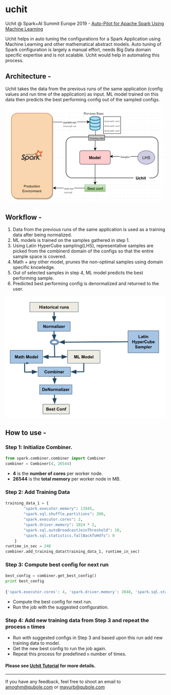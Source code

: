 # uchit

Uchit @ Spark+AI Summit Europe 2019 -
[Auto-Pilot for Apache Spark Using Machine Learning](https://databricks.com/session_eu19/auto-pilot-for-apache-spark-using-machine-learning)

Uchit helps in auto tuning the configurations for a Spark Application using Machine Learning and other mathematical abstract models.
Auto tuning of Spark configuration is largely a manual effort, needs Big Data domain specific expertise and is not scalable. Uchit would help in automating this process.

## Architecture -

Uchit takes the data from the previous runs of the same application (config values and run time of the application) as input. ML model trained on this data then predicts the best performing config out of the sampled configs.

<p align="center">
    <img width="600" src="https://github.com/qubole/uchit/raw/master/img/UchitArch.png"/> 
</p>


## Workflow -

1. Data from the previous runs of the same application is used as a training data after being normalized.
2. ML models is trained on the samples gathered in step 1.
3. Using Latin HyperCube sampling(LHS), representative samples are picked from the combinerd domain of the configs so that the entire sample space is covered.
4. Math + any other model, prunes the non-optimal samples using domain specific knowledge.
5. Out of selected samples in step 4, ML model predicts the best performing sample. 
6. Predicted best performing config is denormalized and returned to the user. 

<p align="center"> 
    <img width="600" src="https://github.com/qubole/uchit/raw/master/img/UchitCombiner.png"/>
</p>
 
 
## How to use - 

### Step 1: Initialize Combiner.

```python
from spark.combiner.combiner import Combiner
combiner = Combiner(4, 26544)
```

- **4** is the **number of cores** per worker node.
- **26544** is the **total memory** per worker node in MB.

### Step 2: Add Training Data

```python
training_data_1 = {
        "spark.executor.memory": 11945,
        "spark.sql.shuffle.partitions": 200,
        "spark.executor.cores": 2,
        "spark.driver.memory": 1024 * 2,
        "spark.sql.autoBroadcastJoinThreshold": 10,
        "spark.sql.statistics.fallBackToHdfs": 0
    }
runtime_in_sec = 248
combiner.add_training_data(training_data_1, runtime_in_sec)
```

### Step 3: Compute best config for next run
```python
best_config = combiner.get_best_config()
print best_config

{'spark.executor.cores': 4, 'spark.driver.memory': 2048, 'spark.sql.statistics.fallBackToHdfs': 1, 'spark.sql.autoBroadcastJoinThreshold': 100, 'spark.executor.memory': 23889, 'spark.sql.shuffle.partitions': 200}
```
 - Compute the best config for next run. 
 - Run the job with the suggested configuration.

### Step 4: Add new training data from Step 3 and repeat the process `n` times

* Run with suggested configs in Step 3 and based upon this run add new training data to model.
* Get the new best config to run the job again.
* Repeat this process for predefined `n` number of times.

#### Please see [Uchit Tutorial](https://github.com/user/repo/blob/branch/other_file.md) for more details.



----
If you have any feedback, feel free to shoot an email to 
[amoghm@qubole.com](mailto:amoghm@qubole.com) or [mayurb@qubole.com](mailto:mayurb@qubole.com)  

